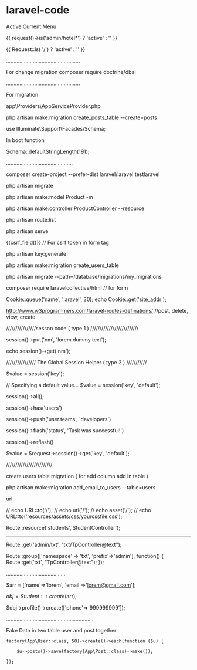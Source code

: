 # laravel-code

Active Current Menu

{{ request()->is('admin/hotel*') ? 'active' : '' }}

{{ Request::is( '/') ? 'active' : '' }}

..................................................

For change migration
composer require doctrine/dbal

..................................................



For migration

app\Providers\AppServiceProvider.php


php artisan make:migration create_posts_table --create=posts



use Illuminate\Support\Facades\Schema;

In boot function

Schema::defaultStringLength(191);



.............................................


composer create-project --prefer-dist laravel/laravel testlaravel

php artisan migrate

php artisan make:model Product -m

php artisan make:controller ProductController --resource

php artisan route:list

php artisan serve

{{csrf_field()}}   // For csrf token in form tag

php artisan key:generate


php artisan make:migration create_users_table


php artisan migrate --path=/database/migrations/my_migrations



composer require laravelcollective/html   // for form


Cookie::queue('name', 'laravel', 30);
echo Cookie::get('site_addr');

http://www.w3programmers.com/laravel-routes-definations/   //post, delete, view, create





////////////////sesson code  ( type 1 ) //////////////////////////

session()->put('nm', 'lorem dummy text');

echo session()->get('nm');





//////////////// The Global Session Helper ( type 2 ) ///////////

$value = session('key');

// Specifying a default value...
$value = session('key', 'default');

session()->all();

session()->has('users')

session()->push('user.teams', 'developers')

session()->flash('status', 'Task was successful!')

session()->reflash()


$value = $request->session()->get('key', 'default');



/////////////////////////

create users table migration ( for add column add in table )

php artisan make:migration add_email_to_users --table=users


url

// echo URL::to('/');
// echo url('/');
// echo asset('/');
// echo URL::to('resources/assets/css/yourcssfile.css');


Route::resource('students','StudentController');




------------

Route::get('admin/txt', "txt/TpController@text");

Route::group(['namespace' => 'txt', 'prefix'=>'admin'], function() {
	Route::get('txt', "TpController@text");
});

........................................

$arr = ['name'=>'lorem', 'email'=>'lorem@gmail.com'];

$obj = Student::create($arr);

$obj->profile()->create(['phone'=>'999999999']);

...........................................................

Fake Data in two table user and post together

    factory(App\User::class, 50)->create()->each(function ($u) {
    
        $u->posts()->save(factory(App\Post::class)->make());
	
    });

